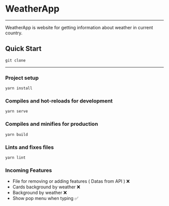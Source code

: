 # WeatherApp

---

WeatherApp is website for getting information about weather in current country.

## Quick Start

```
git clone
```

---

### Project setup

```
yarn install
```

### Compiles and hot-reloads for development

```
yarn serve
```

### Compiles and minifies for production

```
yarn build
```

### Lints and fixes files

```
yarn lint
```

### Incoming Features

- File for removing or adding features ( Datas from API ) ❌
- Cards background by weather ❌
- Background by weather ❌
- Show pop menu when typing ✅
